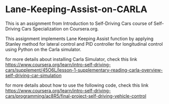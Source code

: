 # Lane-Keeping-Assist-on-CARLA
This is an assignment from Introduction to Self-Driving Cars course of Self-Driving Cars Specialization on Coursera.org.

This assignment implements Lane Keeping Assist function by applying Stanley method for lateral control and PID controller for longitudinal control using Python on the Carla simulator.

for more details about installing Carla Simulator, check this link https://www.coursera.org/learn/intro-self-driving-cars/supplement/45O6L/lesson-1-supplementary-reading-carla-overview-self-driving-car-simulation

for more details about how to use the following code, check this link https://www.coursera.org/learn/intro-self-driving-cars/programming/ac8R5/final-project-self-driving-vehicle-control
